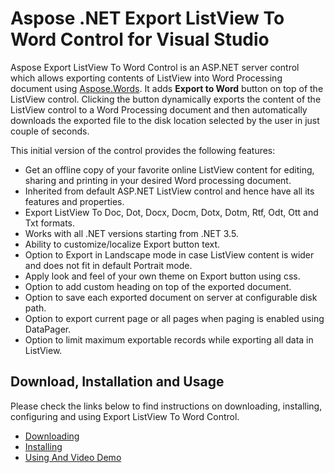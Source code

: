 <h1>Aspose .NET Export ListView To Word Control for Visual Studio</h1>
<p>Aspose Export ListView To Word Control is an ASP.NET server control which allows exporting contents of ListView into Word Processing document using <a href="https://www.aspose.com/products/words/net" rel="nofollow">Aspose.Words</a>. It adds <strong>Export to Word</strong> button on top of the ListView control. Clicking the button dynamically exports the content of the ListView control to a Word Processing document and then automatically downloads the exported file to the disk location selected by the user in just couple of seconds.</p>
<div>
<p>This initial version of the control provides the following features:</p>
<ul>
<li>Get an offline copy of your favorite online ListView content for editing, sharing and printing in your desired Word processing document.</li>
<li>Inherited from default ASP.NET ListView control and hence have all its features and properties.</li>
<li>Export ListView To Doc, Dot, Docx, Docm, Dotx, Dotm, Rtf, Odt, Ott and Txt formats.</li>
<li>Works with all .NET versions starting from .NET 3.5.</li>
<li>Ability to customize/localize Export button text.</li>
<li>Option to Export in Landscape mode in case ListView content is wider and does not fit in default Portrait mode.</li>
<li>Apply look and feel of your own theme on Export button using css.</li>
<li>Option to add custom heading on top of the exported document.</li>
<li>Option to save each exported document on server at configurable disk path.</li>
<li>Option to export current page or all pages when paging is enabled using DataPager.</li>
<li>Option to limit maximum exportable records while exporting all data in ListView.</li>
</ul>
<h2>Download, Installation and Usage</h2>
<p>Please check the links below to find instructions on downloading, installing, configuring and using Export ListView To Word Control.</p>
<ul>
<li><a href="https://docs.aspose.com/display/wordsnet/Visual+Studio+Export+ListView+To+Word+Control#VisualStudioExportListViewToWordControl-Downloading">Downloading</a></li>
<li><a href="https://docs.aspose.com/display/wordsnet/Visual+Studio+Export+ListView+To+Word+Control#VisualStudioExportListViewToWordControl-Installing">Installing</a></li>
<li><a href="https://docs.aspose.com/display/wordsnet/Visual+Studio+Export+ListView+To+Word+Control#VisualStudioExportListViewToWordControl-Using">Using And Video Demo</a></li>
</ul>
</div>
